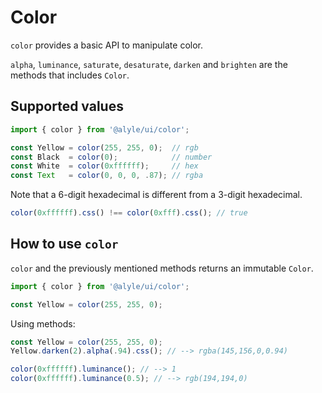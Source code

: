 # Color

`color` provides a basic API to manipulate color.

`alpha`, `luminance`, `saturate`, `desaturate`, `darken` and `brighten` are the methods that includes `Color`.

## Supported values

```ts
import { color } from '@alyle/ui/color';

const Yellow = color(255, 255, 0);  // rgb
const Black  = color(0);            // number
const White  = color(0xffffff);     // hex
const Text   = color(0, 0, 0, .87); // rgba
```

Note that a 6-digit hexadecimal is different from a 3-digit hexadecimal.

```ts
color(0xffffff).css() !== color(0xfff).css(); // true
```

## How to use `color`

`color` and the previously mentioned methods returns an immutable `Color`.

```ts
import { color } from '@alyle/ui/color';

const Yellow = color(255, 255, 0);
```

Using methods:

```ts
const Yellow = color(255, 255, 0);
Yellow.darken(2).alpha(.94).css(); // --> rgba(145,156,0,0.94)
```

```ts
color(0xffffff).luminance(); // --> 1
color(0xffffff).luminance(0.5); // --> rgb(194,194,0)
```


